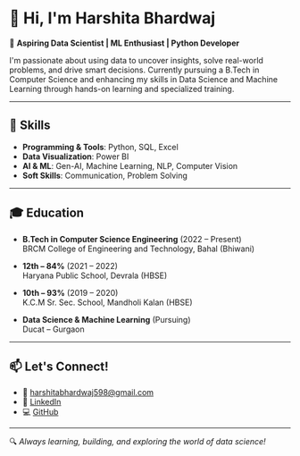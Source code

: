 # 👋 Hi, I'm Harshita Bhardwaj

🎯 **Aspiring Data Scientist | ML Enthusiast | Python Developer**

I'm passionate about using data to uncover insights, solve real-world problems, and drive smart decisions. Currently pursuing a B.Tech in Computer Science and enhancing my skills in Data Science and Machine Learning through hands-on learning and specialized training.

---

## 🧠 Skills

- **Programming & Tools**: Python, SQL, Excel  
- **Data Visualization**: Power BI  
- **AI & ML**: Gen-AI, Machine Learning, NLP, Computer Vision  
- **Soft Skills**: Communication, Problem Solving

---

## 🎓 Education

- **B.Tech in Computer Science Engineering** (2022 – Present)  
  BRCM College of Engineering and Technology, Bahal (Bhiwani)

- **12th – 84%** (2021 – 2022)  
  Haryana Public School, Devrala (HBSE)

- **10th – 93%** (2019 – 2020)  
  K.C.M Sr. Sec. School, Mandholi Kalan (HBSE)

- **Data Science & Machine Learning** (Pursuing)  
  Ducat – Gurgaon

---

## 📫 Let's Connect!

- 📧 [harshitabhardwaj598@gmail.com](mailto:harshitabhardwaj598@gmail.com)  
- 💼 [LinkedIn](https://www.linkedin.com/in/bhardwajharshita)  
- 💻 [GitHub](https://github.com/bhardwajHarshita)

---

🔍 *Always learning, building, and exploring the world of data science!*
